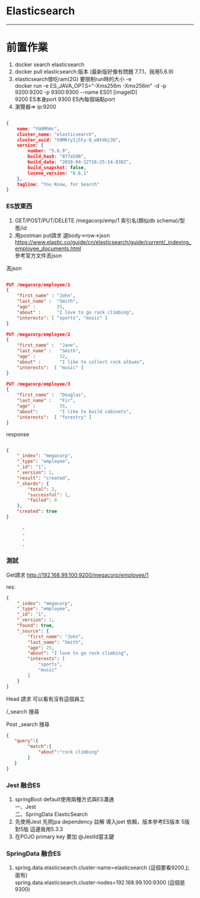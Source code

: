 # Elasticsearch

--------

# 前置作業
1. docker search elasticsearch
2. docker pull elasticsearch:版本 (最新版好像有問題 7.7.1，我用5.6.9)
3. elasticsearch很吃ram(2G) 要限制run時的大小 -e<br>docker run -e ES_JAVA_OPTS="-Xms256m -Xmx256m" -d -p 9200:9200 -p 9300:9300 --name ES01 [imageID] <br>9200 ES本身port 9300 ES內每個端點port
4. 瀏覽器=> ip:9200

```json

{
	name: "YUdMhHc",
	cluster_name: "elasticsearch",
	cluster_uuid: "b9M6ryIjSty-Q_w8tdUj3Q",
	version: {
		number: "5.6.9",
		build_hash: "877a590",
		build_date: "2018-04-12T16:25:14.838Z",
		build_snapshot: false,
		lucene_version: "6.6.1"
	},
	tagline: "You Know, for Search"
}

```

### ES放東西
1. GET/POST/PUT/DELETE /megacorp/emp/1
              索引名(類似db schema)/型態/id
2. 用postman put請求 選body->row->json <br>https://www.elastic.co/guide/cn/elasticsearch/guide/current/_indexing_employee_documents.html<br> 參考官方文件丟json

丟json

```json

PUT /megacorp/employee/1
{
    "first_name" : "John",
    "last_name" :  "Smith",
    "age" :        25,
    "about" :      "I love to go rock climbing",
    "interests": [ "sports", "music" ]
}

PUT /megacorp/employee/2
{
    "first_name" :  "Jane",
    "last_name" :   "Smith",
    "age" :         32,
    "about" :       "I like to collect rock albums",
    "interests":  [ "music" ]
}

PUT /megacorp/employee/3
{
    "first_name" :  "Douglas",
    "last_name" :   "Fir",
    "age" :         35,
    "about":        "I like to build cabinets",
    "interests":  [ "forestry" ]
}
```


response

```json

{
    "_index": "megacorp",
    "_type": "employee",
    "_id": "1",
    "_version": 1,
    "result": "created",
    "_shards": {
        "total": 2,
        "successful": 1,
        "failed": 0
    },
    "created": true
}

      .
      .
      .
      .
```

### 測試

Get請求  http://192.168.99.100:9200/megacorp/employee/1

res:

```json
{
    "_index": "megacorp",
    "_type": "employee",
    "_id": "1",
    "_version": 1,
    "found": true,
    "_source": {
        "first_name": "John",
        "last_name": "Smith",
        "age": 25,
        "about": "I love to go rock climbing",
        "interests": [
            "sports",
            "music"
        ]
    }
}

```

Head 請求 可以看有沒有這個員工

/_search 搜尋

Post _search 搜尋

```json
{
   "query":{
		"match":{
			"about":"rock climbing"
		}
   }
}

```


### Jest 融合ES
1. springBoot default使用兩種方式與ES溝通<br>一、Jest<br>二、SpringData ElasticSearch
2. 先使用Jest 先把jpa dependency 註解 導入jset 依賴，版本參考ES版本 5版對5版 這邊我用5.3.3
3. 在POJO primary key 要加 @JestId當主鍵


### SpringData 融合ES

1. spring.data.elasticsearch.cluster-name=elasticsearch (這個要看9200上面有)<br>spring.data.elasticsearch.cluster-nodes=192.168.99.100:9300 (這個是9300)


